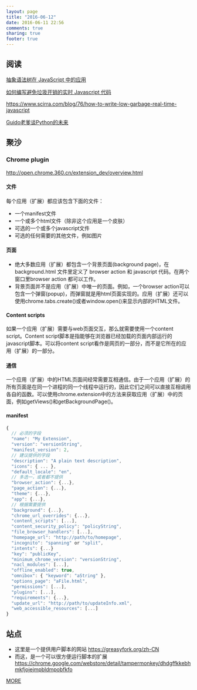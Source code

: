 ```yaml
---
layout: page
title: "2016-06-12"
date: 2016-06-11 22:56
comments: true
sharing: true
footer: true
---
```


## 阅读


[抽象语法树在 JavaScript 中的应用](http://tech.meituan.com/abstract-syntax-tree.html)

[如何编写避免垃圾开销的实时 Javascript 代码](https://github.com/xitu/gold-miner/blob/master/TODO/how-to-write-low-garbage-real-time-javascript.md)

https://www.scirra.com/blog/76/how-to-write-low-garbage-real-time-javascript

[Guido老爹谈Python的未来](http://blog.codingpy.com/article/guido-van-rossum-on-pythons-next-steps/)


## 聚沙

### Chrome plugin

http://open.chrome.360.cn/extension_dev/overview.html

#### 文件

每个应用（扩展）都应该包含下面的文件：

* 一个manifest文件
* 一个或多个html文件（除非这个应用是一个皮肤）
* 可选的一个或多个javascript文件
* 可选的任何需要的其他文件，例如图片

#### 页面

* 绝大多数应用（扩展）都包含一个背景页面(background page)，在 background.html 文件里定义了 browser action 和 javascript 代码。在两个窗口里browser action 都可以工作。
* 背景页面并不是应用（扩展）中唯一的页面。例如，一个browser action可以包含一个弹窗(popup)，而弹窗就是用html页面实现的。应用（扩展）还可以使用chrome.tabs.create()或者window.open()来显示内部的HTML文件。


#### Content scripts

如果一个应用（扩展）需要与web页面交互，那么就需要使用一个content script。Content script脚本是指能够在浏览器已经加载的页面内部运行的javascript脚本。可以将content script看作是网页的一部分，而不是它所在的应用（扩展）的一部分。

#### 通信

一个应用（扩展）中的HTML页面间经常需要互相通信。由于一个应用（扩展）的所有页面是在同一个进程的同一个线程中运行的，因此它们之间可以直接互相调用各自的函数。可以使用chrome.extension中的方法来获取应用（扩展）中的页面，例如getViews()和getBackgroundPage()。


#### manifest

```js
{
  // 必须的字段
  "name": "My Extension",
  "version": "versionString",
  "manifest_version": 2,
  // 建议提供的字段
  "description": "A plain text description",
  "icons": { ... },
  "default_locale": "en",
  // 多选一，或者都不提供
  "browser_action": {...},
  "page_action": {...},
  "theme": {...},
  "app": {...},
  // 根据需要提供
  "background": {...},
  "chrome_url_overrides": {...},
  "content_scripts": [...],
  "content_security_policy": "policyString",
  "file_browser_handlers": [...],
  "homepage_url": "http://path/to/homepage",
  "incognito": "spanning" or "split",
  "intents": {...}
  "key": "publicKey",
  "minimum_chrome_version": "versionString",
  "nacl_modules": [...],
  "offline_enabled": true,
  "omnibox": { "keyword": "aString" },
  "options_page": "aFile.html",
  "permissions": [...],
  "plugins": [...],
  "requirements": {...},
  "update_url": "http://path/to/updateInfo.xml",
  "web_accessible_resources": [...]
}
```

## 站点

* 这里是一个提供用户脚本的网站 https://greasyfork.org/zh-CN
* 而这，是一个可以很方便运行脚本的扩展 https://chrome.google.com/webstore/detail/tampermonkey/dhdgffkkebhmkfjojejmpbldmpobfkfo


[MORE](http://blog.mirreal.net/note/2016-06-12.html)
